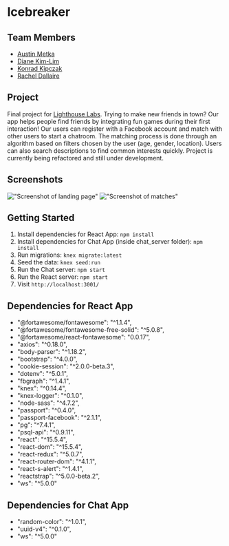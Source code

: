 # Icebreaker

## Team Members
- [Austin Metka](https://github.com/AugustGit)
- [Diane Kim-Lim](https://github.com/dkimlim)
- [Konrad Kipczak](https://github.com/surfman-k)
- [Rachel Dallaire](https://github.com/racheldallaire)

## Project

Final project for [Lighthouse Labs](https://github.com/lighthouse-labs). Trying to make new friends in town? Our app helps people find friends by integrating fun games during their first interaction! Our users can register with a Facebook account and match with other users to start a chatroom. The matching process is done through an algorithm based on filters chosen by the user (age, gender, location). Users can also search descriptions to find common interests quickly. Project is currently being refactored and still under development.

## Screenshots
!["Screenshot of landing page"](https://github.com/dkimlim/icebreaker/blob/master/docs/landing_signup.gif)
!["Screenshot of matches"](https://github.com/dkimlim/icebreaker/blob/master/docs/matches.gif)

## Getting Started

1. Install dependencies for React App: `npm install`
2. Install dependencies for Chat App (inside chat_server folder): `npm install`
3. Run migrations: `knex migrate:latest`
4. Seed the data: `knex seed:run`
5. Run the Chat server: `npm start`
6. Run the React server: `npm start`
7. Visit `http://localhost:3001/`

## Dependencies for React App

- "@fortawesome/fontawesome": "^1.1.4",
- "@fortawesome/fontawesome-free-solid": "^5.0.8",
- "@fortawesome/react-fontawesome": "0.0.17",
- "axios": "^0.18.0",
- "body-parser": "^1.18.2",
- "bootstrap": "^4.0.0",
- "cookie-session": "^2.0.0-beta.3",
- "dotenv": "^5.0.1",
- "fbgraph": "^1.4.1",
- "knex": "^0.14.4",
- "knex-logger": "^0.1.0",
- "node-sass": "^4.7.2",
- "passport": "^0.4.0",
- "passport-facebook": "^2.1.1",
- "pg": "^7.4.1",
- "psql-api": "^0.9.11",
- "react": "^15.5.4",
- "react-dom": "^15.5.4",
- "react-redux": "^5.0.7",
- "react-router-dom": "^4.1.1",
- "react-s-alert": "^1.4.1",
- "reactstrap": "^5.0.0-beta.2",
- "ws": "^5.0.0"


## Dependencies for Chat App

-  "random-color": "^1.0.1",
-  "uuid-v4": "^0.1.0",
-  "ws": "^5.0.0"

